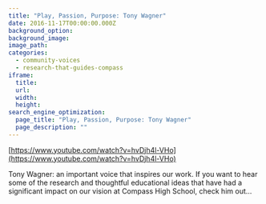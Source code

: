 ```yaml
---
title: "Play, Passion, Purpose: Tony Wagner"
date: 2016-11-17T00:00:00.000Z
background_option: 
background_image: 
image_path: 
categories:
  - community-voices
  - research-that-guides-compass
iframe: 
  title: 
  url:  
  width: 
  height:
search_engine_optimization:
  page_title: "Play, Passion, Purpose: Tony Wagner"
  page_description: ""
---
```


[https://www.youtube.com/watch?v=hvDjh4l-VHo](https://www.youtube.com/watch?v=hvDjh4l-VHo)

Tony Wagner:  an important voice that inspires our work.  If you want to hear some of the research and thoughtful educational ideas that have had a significant impact on our vision at Compass High School, check him out…
